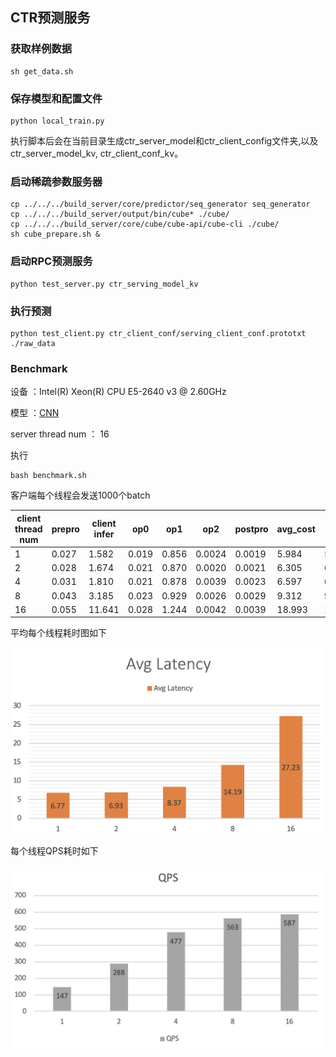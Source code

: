 ## CTR预测服务

### 获取样例数据
```
sh get_data.sh
```

### 保存模型和配置文件
```
python local_train.py
```
执行脚本后会在当前目录生成ctr_server_model和ctr_client_config文件夹,以及ctr_server_model_kv, ctr_client_conf_kv。

### 启动稀疏参数服务器
```
cp ../../../build_server/core/predictor/seq_generator seq_generator
cp ../../../build_server/output/bin/cube* ./cube/
cp ../../../build_server/core/cube/cube-api/cube-cli ./cube/
sh cube_prepare.sh &
```

### 启动RPC预测服务

```
python test_server.py ctr_serving_model_kv 
```

### 执行预测

```
python test_client.py ctr_client_conf/serving_client_conf.prototxt ./raw_data
```

### Benchmark

设备 ：Intel(R) Xeon(R) CPU E5-2640 v3 @ 2.60GHz 

模型 ：[CNN](https://github.com/PaddlePaddle/Serving/blob/develop/python/examples/ctr_criteo_with_cube/network_conf.py)

server thread num ： 16

执行
```
bash benchmark.sh
```
客户端每个线程会发送1000个batch

| client  thread num | prepro | client infer | op0    | op1   | op2    | postpro | avg_cost | qps   |
| ------------------ | ------ | ------------ | ------ | ----- | ------ | ------- | ----- | ----- |
| 1                  | 0.027  | 1.582        | 0.019  | 0.856 | 0.0024 | 0.0019  | 5.984 | 5.990 |
| 2                  | 0.028  | 1.674        | 0.021  | 0.870 | 0.0020 | 0.0021  | 6.305 | 6.432 |
| 4                  | 0.031  | 1.810        | 0.021  | 0.878 | 0.0039 | 0.0023  | 6.597 | 6.585 |
| 8                  | 0.043  | 3.185        | 0.023  | 0.929 | 0.0026 | 0.0029  | 9.312 | 9.263 |
| 16                 | 0.055  | 11.641       | 0.028  | 1.244 | 0.0042 | 0.0039  | 18.993 | 18.540 |

平均每个线程耗时图如下

![avg cost](../../../doc/criteo-cube-benchmark-avgcost.png)

每个线程QPS耗时如下

![qps](../../../doc/criteo-cube-benchmark-qps.png)
